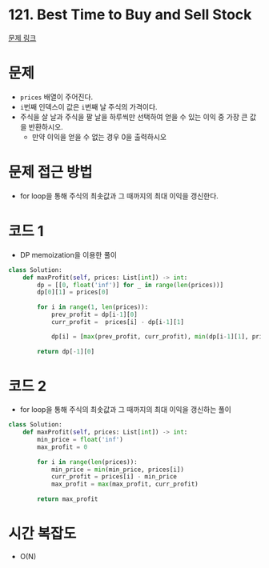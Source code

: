 # 121. Best Time to Buy and Sell Stock
[문제 링크](https://leetcode.com/problems/best-time-to-buy-and-sell-stock/)
# 문제 
- `prices` 배열이 주어진다.
- `i`번째 인덱스이 값은 `i`번째 날 주식의 가격이다.
- 주식을 살 날과 주식을 팔 날을 하루씩만 선택하여 얻을 수 있는 이익 중 가장 큰 값을 반환하시오.
  - 만약 이익을 얻을 수 없는 경우 0을 출력하시오

# 문제 접근 방법
- for loop을 통해 주식의 최솟값과 그 때까지의 최대 이익을 갱신한다.

# 코드 1
- DP memoization을 이용한 풀이
```python
class Solution:
    def maxProfit(self, prices: List[int]) -> int:
        dp = [[0, float('inf')] for _ in range(len(prices))]
        dp[0][1] = prices[0]
        
        for i in range(1, len(prices)):
            prev_profit = dp[i-1][0]
            curr_profit =  prices[i] - dp[i-1][1]

            dp[i] = [max(prev_profit, curr_profit), min(dp[i-1][1], prices[i])]
                
        return dp[-1][0]
```

# 코드 2
- for loop을 통해 주식의 최솟값과 그 때까지의 최대 이익을 갱신하는 풀이
```python
class Solution:
    def maxProfit(self, prices: List[int]) -> int:
        min_price = float('inf')
        max_profit = 0
        
        for i in range(len(prices)):
            min_price = min(min_price, prices[i])
            curr_profit = prices[i] - min_price
            max_profit = max(max_profit, curr_profit)
            
        return max_profit
```

# 시간 복잡도
  - O(N)